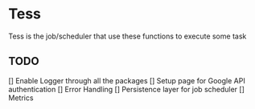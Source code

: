 # Tess
Tess is the job/scheduler that use these functions to execute some task

## TODO
[] Enable Logger through all the packages
[] Setup page for Google API authentication
[] Error Handling
[] Persistence layer for job scheduler
[] Metrics